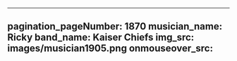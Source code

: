 ------
pagination_pageNumber: 1870
musician_name: Ricky
band_name: Kaiser Chiefs
img_src: images/musician1905.png
onmouseover_src: 
------